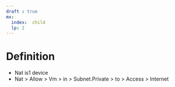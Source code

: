 ```yaml
---
draft : true
mx: 
  index:  child
  lp: 2
---
```


# Definition
- Nat is1 device
- Nat > Allow > Vm > in > Subnet.Private > to > Access > Internet
